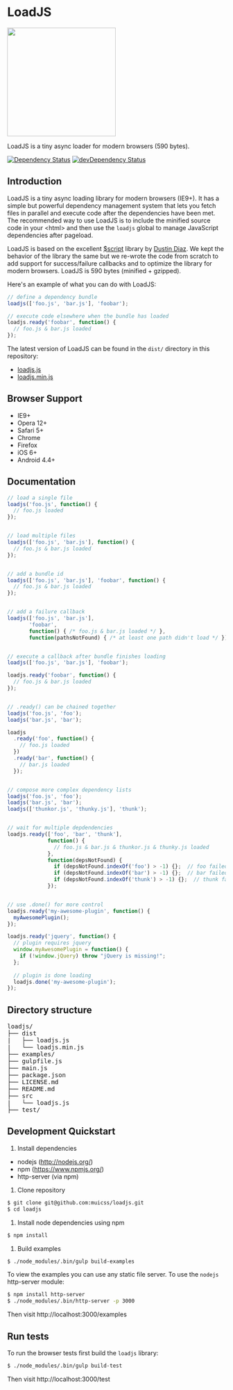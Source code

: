 # LoadJS

<img src="https://www.muicss.com/static/images/loadjs.svg" width="250px">

LoadJS is a tiny async loader for modern browsers (590 bytes).

[![Dependency Status](https://david-dm.org/muicss/loadjs.svg)](https://david-dm.org/muicss/loadjs)
[![devDependency Status](https://david-dm.org/muicss/loadjs/dev-status.svg)](https://david-dm.org/muicss/loadjs#info=devDependencies)

## Introduction

LoadJS is a tiny async loading library for modern browsers (IE9+). It has a simple but powerful dependency management system that lets you fetch files in parallel and execute code after the dependencies have been met. The recommended way to use LoadJS is to include the minified source code in your &lt;html&gt; and then use the `loadjs` global to manage JavaScript dependencies after pageload.

LoadJS is based on the excellent <a href="https://github.com/ded/script.js">$script</a> library by <a href="https://github.com/ded">Dustin Diaz</a>. We kept the behavior of the library the same but we re-wrote the code from scratch to add support for success/failure callbacks and to optimize the library for modern browsers. LoadJS is 590 bytes (minified + gzipped).

Here's an example of what you can do with LoadJS:

```javascript
// define a dependency bundle
loadjs(['foo.js', 'bar.js'], 'foobar');

// execute code elsewhere when the bundle has loaded
loadjs.ready('foobar', function() {
  // foo.js & bar.js loaded
});
```

The latest version of LoadJS can be found in the `dist/` directory in this repository:
 * [loadjs.js](https://raw.githubusercontent.com/muicss/loadjs/master/dist/loadjs.js)
 * [loadjs.min.js](https://raw.githubusercontent.com/muicss/loadjs/master/dist/loadjs.min.js)

## Browser Support 

 * IE9+
 * Opera 12+
 * Safari 5+
 * Chrome
 * Firefox
 * iOS 6+
 * Android 4.4+

## Documentation

```javascript
// load a single file
loadjs('foo.js', function() {
  // foo.js loaded
});


// load multiple files
loadjs(['foo.js', 'bar.js'], function() {
  // foo.js & bar.js loaded
});


// add a bundle id
loadjs(['foo.js', 'bar.js'], 'foobar', function() {
  // foo.js & bar.js loaded
});


// add a failure callback
loadjs(['foo.js', 'bar.js'],
       'foobar',
       function() { /* foo.js & bar.js loaded */ },
       function(pathsNotFound) { /* at least one path didn't load */ });


// execute a callback after bundle finishes loading
loadjs(['foo.js', 'bar.js'], 'foobar');

loadjs.ready('foobar', function() {
  // foo.js & bar.js loaded
});


// .ready() can be chained together
loadjs('foo.js', 'foo');
loadjs('bar.js', 'bar');

loadjs
  .ready('foo', function() {
    // foo.js loaded
  })
  .ready('bar', function() {
    // bar.js loaded
  });


// compose more complex dependency lists
loadjs('foo.js', 'foo');
loadjs('bar.js', 'bar');
loadjs(['thunkor.js', 'thunky.js'], 'thunk');


// wait for multiple depdendencies
loadjs.ready(['foo', 'bar', 'thunk'],
             function() {
               // foo.js & bar.js & thunkor.js & thunky.js loaded
             },
             function(depsNotFound) {
               if (depsNotFound.indexOf('foo') > -1) {};  // foo failed
               if (depsNotFound.indexOf('bar') > -1) {};  // bar failed
               if (depsNotFound.indexOf('thunk') > -1) {};  // thunk failed
             });


// use .done() for more control
loadjs.ready('my-awesome-plugin', function() {
  myAwesomePlugin();
});

loadjs.ready('jquery', function() {
  // plugin requires jquery
  window.myAwesomePlugin = function() {
    if (!window.jQuery) throw "jQuery is missing!";
  };
  
  // plugin is done loading
  loadjs.done('my-awesome-plugin');
});
```

## Directory structure

<pre>
loadjs/
├── dist
|   ├── loadjs.js
|   └── loadjs.min.js
├── examples/
├── gulpfile.js
├── main.js
├── package.json
├── LICENSE.md
├── README.md
├── src
|   └── loadjs.js
├── test/
</pre>

## Development Quickstart

1. Install dependencies
 
  * nodejs (http://nodejs.org/)
  * npm (https://www.npmjs.org/)
  * http-server (via npm)

1. Clone repository

  ```bash
  $ git clone git@github.com:muicss/loadjs.git
  $ cd loadjs
  ```

1. Install node dependencies using npm

  ```bash
  $ npm install
  ```

1. Build examples

  ```bash
  $ ./node_modules/.bin/gulp build-examples
  ```
  
  To view the examples you can use any static file server. To use the `nodejs` http-server module:
  
  ```bash
  $ npm install http-server
  $ ./node_modules/.bin/http-server -p 3000
  ```
  
  Then visit http://localhost:3000/examples
  
## Run tests

To run the browser tests first build the `loadjs` library:

```bash
$ ./node_modules/.bin/gulp build-test
```

Then visit http://localhost:3000/test
